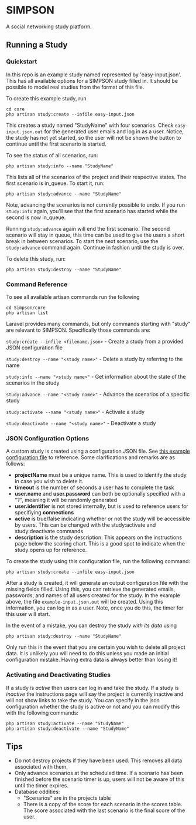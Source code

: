 SIMPSON
=======

A social networking study platform.

Running a Study
---------------
### Quickstart ###
In this repo is an example study named represented by 'easy-input.json'. This has all available options for a SIMPSON study filled in. It should be possible to model real studies from the format of this file.

To create this example study, run
```
cd core
php artisan study:create --infile easy-input.json
```

This creates a study named "StudyName" with four scenarios. Check `easy-input.json.out` for the generated user emails and log in as a user. Notice, the study has not yet started, so the user will not be shown the button to continue until the first scenario is started.

To see the status of all scenarios, run:
```
php artisan study:info --name "StudyName"
```

This lists all of the scenarios of the project and their respective states. The first scenario is in\_queue. To start it, run:
```
php artisan study:advance --name "StudyName"
```

Note, advancing the scenarios is not currently possible to undo. If you run `study:info` again, you'll see that the first scenario has started while the second is now in\_queue.

Running `study:advance` again will end the first scenario. The second scenario will stay in queue, this time can be used to give the users a short break in between scenarios. To start the next scenario, use the `study:advance` command again. Continue in fashion until the study is over.

To delete this study, run:
```
php artisan study:destroy --name "StudyName"
```

### Command Reference ###
To see all available artisan commands run the following

```
cd Simpson/core
php artisan list
```

Laravel provides many commands, but only commands starting with "study" are relevant to SIMPSON. Specifically those commands are:

`study:create --infile <filename.json>` - Create a study from a provided JSON configuration file

`study:destroy --name "<study name>"` - Delete a study by referring to the name

`study:info --name "<study name>"` - Get information about the state of the scenarios in the study

`study:advance --name "<study name>"` - Advance the scenarios of a specific study

`study:activate --name "<study name>"` - Activate a study

`study:deactivate --name "<study name>"` - Deactivate a study


### JSON Configuration Options ###
A custom study is created using a configuration JSON file. See [this example configuration file](core/easy-input.json) to reference. Some clarifications and remarks are as follows:

- <b>projectName</b> must be a unique name. This is used to identify the study in case you wish to delete it.
- <b>timeout</b> is the number of seconds a user has to complete the task
- <b>user.name</b> and <b>user.password</b> can both be optionally specified with a "?", meaning it will be randomly generated
- <b>user.identifier</b> is not stored internally, but is used to reference users for specifiying <b>connections</b>
- <b>active</b> is true/false indicating whether or not the study will be accessible by users. This can be changed with the study:activate and study:deactivate commands
- <b>description</b> is the study description. This appears on the instructions page below the scoring chart. This is a good spot to indicate when the study opens up for reference.

To create the study using this configuration file, run the following command:

```
php artisan study:create --infile easy-input.json
```

After a study is created, it will generate an output configuration file with the missing fields filled. Using this, you can retrieve the generated emails, passwords, and names of all users created for the study. In the example above, the file `example-input.json.out` will be created. Using this information, you can log in as a user. Note, once you do this, the timer for this user will start.

In the event of a mistake, you can destroy the study <i>with its data</i> using
```
php artisan study:destroy --name "StudyName"
```

Only run this in the event that you are certain you wish to delete all project data. It is unlikely you will need to do this unless you made an initial configuration mistake. Having extra data is always better than losing it!

### Activating and Deactivating Studies ###
If a study is <i>active</i> then users can log in and take the study. If a study is <i>inactive</i> the instructions page will say the project is currently inactive and will not show links to take the study. You can specify in the json configuration whether the study is active or not and you can modify this with the following commands:


```
php artisan study:activate --name "StudyName"
php artisan study:deactivate --name "StudyName"
```

Tips
----

- Do not destroy projects if they have been used. This removes all data associated with them.
- Only advance scenarios at the scheduled time. If a scenario has been finished before the scenario timer is up, users will not be aware of this until the timer expires.
- Database oddities:
	- "Scenarios" are in the projects table
	- There is a copy of the score for each scenario in the scores table. The score associated with the last scenario is the final score of the user.